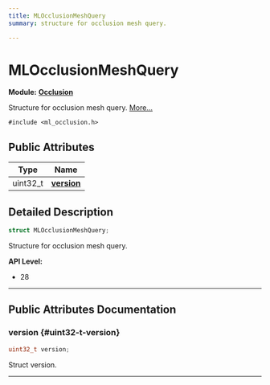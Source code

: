 ```yaml
---
title: MLOcclusionMeshQuery
summary: structure for occlusion mesh query. 

---
```


# MLOcclusionMeshQuery

**Module:** **[Occlusion](/versioned_docs/version-14-Jun-2023/api-ref/api/Modules/group___occlusion/group___occlusion.md)**



Structure for occlusion mesh query.  [More...](#detailed-description)


`#include <ml_occlusion.h>`

## Public Attributes

| Type           | Name           |
| -------------- | -------------- |
| uint32_t | **[version](/versioned_docs/version-14-Jun-2023/api-ref/api/Modules/group___occlusion/struct_m_l_occlusion_mesh_query.md#uint32-t-version)**  |

## Detailed Description

```cpp
struct MLOcclusionMeshQuery;
```

Structure for occlusion mesh query. 




**API Level:**
  * 28




-----------
## Public Attributes Documentation

### version {#uint32-t-version}

```cpp
uint32_t version;
```


Struct version. 





-----------


